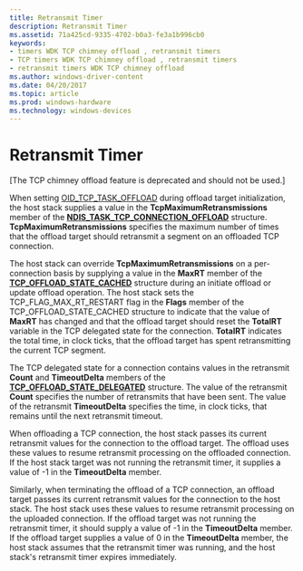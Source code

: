 ```yaml
---
title: Retransmit Timer
description: Retransmit Timer
ms.assetid: 71a425cd-9335-4702-b0a3-fe3a1b996cb0
keywords:
- timers WDK TCP chimney offload , retransmit timers
- TCP timers WDK TCP chimney offload , retransmit timers
- retransmit timers WDK TCP chimney offload
ms.author: windows-driver-content
ms.date: 04/20/2017
ms.topic: article
ms.prod: windows-hardware
ms.technology: windows-devices
---
```


# Retransmit Timer


\[The TCP chimney offload feature is deprecated and should not be used.\]

When setting [OID\_TCP\_TASK\_OFFLOAD](https://msdn.microsoft.com/library/windows/hardware/ff569815) during offload target initialization, the host stack supplies a value in the **TcpMaximumRetransmissions** member of the [**NDIS\_TASK\_TCP\_CONNECTION\_OFFLOAD**](https://msdn.microsoft.com/library/windows/hardware/ff567873) structure. **TcpMaximumRetransmissions** specifies the maximum number of times that the offload target should retransmit a segment on an offloaded TCP connection.

The host stack can override **TcpMaximumRetransmissions** on a per-connection basis by supplying a value in the **MaxRT** member of the [**TCP\_OFFLOAD\_STATE\_CACHED**](https://msdn.microsoft.com/library/windows/hardware/ff570937) structure during an initiate offload or update offload operation. The host stack sets the TCP\_FLAG\_MAX\_RT\_RESTART flag in the **Flags** member of the TCP\_OFFLOAD\_STATE\_CACHED structure to indicate that the value of **MaxRT** has changed and that the offload target should reset the **TotalRT** variable in the TCP delegated state for the connection. **TotalRT** indicates the total time, in clock ticks, that the offload target has spent retransmitting the current TCP segment.

The TCP delegated state for a connection contains values in the retransmit **Count** and **TimeoutDelta** members of the [**TCP\_OFFLOAD\_STATE\_DELEGATED**](https://msdn.microsoft.com/library/windows/hardware/ff570939) structure. The value of the retransmit **Count** specifies the number of retransmits that have been sent. The value of the retransmit **TimeoutDelta** specifies the time, in clock ticks, that remains until the next retransmit timeout.

When offloading a TCP connection, the host stack passes its current retransmit values for the connection to the offload target. The offload uses these values to resume retransmit processing on the offloaded connection. If the host stack target was not running the retransmit timer, it supplies a value of -1 in the **TimeoutDelta** member.

Similarly, when terminating the offload of a TCP connection, an offload target passes its current retransmit values for the connection to the host stack. The host stack uses these values to resume retransmit processing on the uploaded connection. If the offload target was not running the retransmit timer, it should supply a value of -1 in the **TimeoutDelta** member. If the offload target supplies a value of 0 in the **TimeoutDelta** member, the host stack assumes that the retransmit timer was running, and the host stack's retransmit timer expires immediately.

 

 






